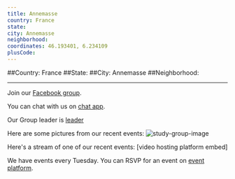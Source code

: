 ```yaml
---
title: Annemasse
country: France
state: 
city: Annemasse
neighborhood: 
coordinates: 46.193401, 6.234109
plusCode:
---
```


##Country: France
##State: 
##City: Annemasse
##Neighborhood: 
*****
Join our [Facebook group](https://www.facebook.com/groups/free.code.camp.annemasse).

You can chat with us on [chat app]().

Our Group leader is [leader]()

Here are some pictures from our recent events:
![study-group-image]()

Here's a stream of one of our recent events:
[video hosting platform embed]

We have events every Tuesday. You can RSVP for an event on [event platform]().
